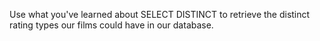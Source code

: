 Use what you've learned about SELECT DISTINCT to retrieve the distinct rating types our films could have in our database.